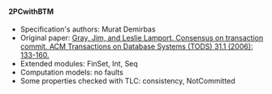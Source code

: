 #### 2PCwithBTM
- Specification's authors: Murat Demirbas
- Original paper: <a href=http://lamport.azurewebsites.net/tla/two-phase.html>Gray, Jim, and Leslie Lamport. Consensus on transaction commit. ACM Transactions on Database Systems (TODS) 31.1 (2006): 133-160.</a>
- Extended modules: FinSet, Int, Seq
- Computation models: no faults
- Some properties checked with TLC: consistency, NotCommitted


